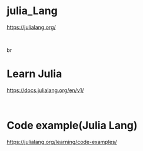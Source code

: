 # julia_Lang

https://julialang.org/

<br>

br

# Learn Julia

https://docs.julialang.org/en/v1/

<br>

# Code example(Julia Lang)

 https://julialang.org/learning/code-examples/

